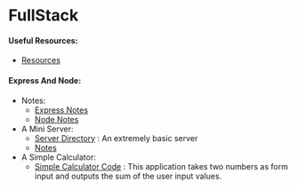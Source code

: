 # FullStack

#### Useful Resources:
* [Resources](resources.md)

#### Express And Node:
* Notes:
  * [Express Notes](express-and-node/express.md)
  * [Node Notes](express-and-node/node.md)
* A Mini Server:
  * [Server Directory](express-and-node/my-express-server) : An extremely basic server
  * [Notes](express-and-node/my-express-server/notes.md)
* A Simple Calculator:
  * [Simple Calculator Code](express-and-node/my-calculator) : This application
  takes two numbers as form input and outputs the sum of the user input values.
